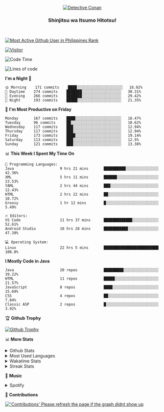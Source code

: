<p align="center">
<a href="https://mrepol742.github.io">
  <img alt="Detective Conan" src="https://tenor.com/view/detective-detective-conan-anime-eyeglasses-gif-16507322.gif" /> 
  </a> 
  <h3 align="center">Shinjitsu wa Itsumo Hitotsu!</h3>
</p>
<br>

 
[![Most Active Github User in Philippines Rank](https://enibdhv97zm33sz.m.pipedream.net)](https://mrepol742.github.io)

[![Visitor](https://visitor-badge.glitch.me/badge?page_id=mrepol742)](https:/mrepol742.github.io)

[comment]: <> (This is a automated generated Data from github action workflow)
[comment]: <> (START OF GENERATED DATA)

<!--START_SECTION:waka-->
![Code Time](http://img.shields.io/badge/Code%20Time-362%20hrs%2045%20mins-blue)

![Lines of code](https://img.shields.io/badge/From%20Hello%20World%20I%27ve%20Written-315%20Thousand%20lines%20of%20code-blue)

**I'm a Night 🦉** 

```text
🌞 Morning    171 commits    ████░░░░░░░░░░░░░░░░░░░░░   18.92% 
🌆 Daytime    274 commits    ███████░░░░░░░░░░░░░░░░░░   30.31% 
🌃 Evening    266 commits    ███████░░░░░░░░░░░░░░░░░░   29.42% 
🌙 Night      193 commits    █████░░░░░░░░░░░░░░░░░░░░   21.35%

```
📅 **I'm Most Productive on Friday** 

```text
Monday       167 commits    ████░░░░░░░░░░░░░░░░░░░░░   18.47% 
Tuesday      96 commits     ██░░░░░░░░░░░░░░░░░░░░░░░   10.62% 
Wednesday    117 commits    ███░░░░░░░░░░░░░░░░░░░░░░   12.94% 
Thursday     117 commits    ███░░░░░░░░░░░░░░░░░░░░░░   12.94% 
Friday       173 commits    ████░░░░░░░░░░░░░░░░░░░░░   19.14% 
Saturday     113 commits    ███░░░░░░░░░░░░░░░░░░░░░░   12.5% 
Sunday       121 commits    ███░░░░░░░░░░░░░░░░░░░░░░   13.38%

```


📊 **This Week I Spent My Time On** 

```text
💬 Programming Languages: 
Java                     9 hrs 21 mins       ██████████░░░░░░░░░░░░░░░   42.36% 
XML                      5 hrs 11 mins       ██████░░░░░░░░░░░░░░░░░░░   23.53% 
YAML                     2 hrs 44 mins       ███░░░░░░░░░░░░░░░░░░░░░░   12.43% 
HTML                     2 hrs 22 mins       ██░░░░░░░░░░░░░░░░░░░░░░░   10.72% 
Groovy                   1 hr 12 mins        █░░░░░░░░░░░░░░░░░░░░░░░░   5.49%

🔥 Editors: 
VS Code                  11 hrs 37 mins      █████████████░░░░░░░░░░░░   52.61% 
Android Studio           10 hrs 28 mins      ███████████░░░░░░░░░░░░░░   47.39%

💻 Operating System: 
Linux                    22 hrs 5 mins       █████████████████████████   100.0%

```

**I Mostly Code in Java** 

```text
Java                     20 repos            █████████░░░░░░░░░░░░░░░░   39.22% 
HTML                     11 repos            █████░░░░░░░░░░░░░░░░░░░░   21.57% 
JavaScript               8 repos             ████░░░░░░░░░░░░░░░░░░░░░   15.69% 
CSS                      4 repos             ██░░░░░░░░░░░░░░░░░░░░░░░   7.84% 
Classic ASP              2 repos             █░░░░░░░░░░░░░░░░░░░░░░░░   3.92%

```



<!--END_SECTION:waka-->

[comment]: <> (END OF GENERATED DATA)

<p>

🏆 **Github Trophy**
  
<a href="https://mrepol742.github.io">
<img alt="Github Trophy" src="https://github-profile-trophy.vercel.app/?username=mrepol742&theme=gruvbox">
</a>
</p>

<p>

📊 **More Stats**
  
<details>
  <summary>Github Stats</summary>
  <br>
  <a href="https://mrepol742.github.io">
  <img alt="Github Stats" src="https://github-readme-stats.vercel.app/api?username=mrepol742&show_icons=true&count_private=true&theme=gruvbox">
</a>
  
  [comment]: <> (This is a automated generated Data from github action workflow)
  [comment]: <> (START OF GENERATED DATA)
  
  <br>
    <a href="https://mrepol742.github.io">
  <img alt="Github Stats" src="https://mrepol742.github.io/github-stats/generated/overview.svg">
</a>
    <br>
    <a href="https://mrepol742.github.io">
  <img alt="Github Stats" src="https://mrepol742.github.io/github-stats/generated/languages.svg">
</a>
  
   [comment]: <> (START OF GENERATED DATA)
  
  
</details> 
<details>
  <summary>Most Used Languages</summary>
  <br>
 <a href="https://mrepol742.github.io">
<img alt="Most Used Languages" src="https://github-readme-stats.vercel.app/api/top-langs/?username=mrepol742&layout=compact&include_all_commits=true&&count_private=true&langs_count=20&theme=gruvbox">
</a>
</details>

<details>
  <summary>Wakatime Stats</summary>
  <br>
<a href="https://mrepol742.github.io">
<img alt="Wakatime Stats" src="https://github-readme-stats.vercel.app/api/wakatime?username=mrepol742&layout=compact">
</a>
</details>

<details>
  <summary>Streak Stats</summary>
  <br>
<a href="https://mrepol742.github.io">
<img alt="'Streak Stats' Please refresh the page if the stats didnt show up" src="https://mrepol742-streak-stats.herokuapp.com/?user=mrepol742&theme=gruvbox">
</a>
</p>
</details>

<p>

  🎵 **Music**
  
  <details>
  <summary>Spotify</summary>
  <br>
<a href="https://mrepol742.github.io">
<img alt="Spotify" src="https://spotify-recently-played-readme.vercel.app/api?user=7xx9e7hwq1qyown0m4ut78pcz&count=10&unique=true">
</a>
</p>
</details>

<p>

📜 **Contributions**
  
<a href="https://mrepol742.github.io">
<img alt="'Contributions' Please refresh the page if the graph didnt show up" src="https://mrepol742-activity-graph.herokuapp.com/graph?username=mrepol742&theme=github&hide_border=true">
</a>
</p>
